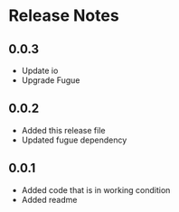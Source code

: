 # Release Notes

## 0.0.3

-   Update io
-   Upgrade Fugue

## 0.0.2

-   Added this release file
-   Updated fugue dependency

## 0.0.1

-   Added code that is in working condition
-   Added readme
